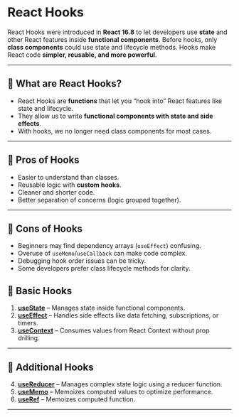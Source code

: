 # React Hooks 

React Hooks were introduced in **React 16.8** to let developers use **state** and other React features inside **functional components**. Before hooks, only **class components** could use state and lifecycle methods. Hooks make React code **simpler, reusable, and more powerful**.

---

## 🔹 What are React Hooks?

* React Hooks are **functions** that let you “hook into” React features like state and lifecycle.
* They allow us to write **functional components with state and side effects**.
* With hooks, we no longer need class components for most cases.

---

## 🔹 Pros of Hooks

- Easier to understand than classes.  
- Reusable logic with **custom hooks**.  
- Cleaner and shorter code.  
- Better separation of concerns (logic grouped together).  
---

## 🔹 Cons of Hooks

- Beginners may find dependency arrays (`useEffect`) confusing.  
- Overuse of `useMemo`/`useCallback` can make code complex.  
- Debugging hook order issues can be tricky.  
- Some developers prefer class lifecycle methods for clarity.  


## 🔹 Basic Hooks

1. **[useState](./useState.md)** – Manages state inside functional components.
2. **[useEffect](./UseEffect.md)** – Handles side effects like data fetching, subscriptions, or timers.
3. **[useContext](./useContext.md)** – Consumes values from React Context without prop drilling.

---

## 🔹 Additional Hooks

4. **[useReducer](./useReducer.md)** – Manages complex state logic using a reducer function.
5. **[useMemo](./useMemo.md)** – Memoizes computed values to optimize performance.
6. **[useRef](./useCallback.md)** – Memoizes computed function.
---
